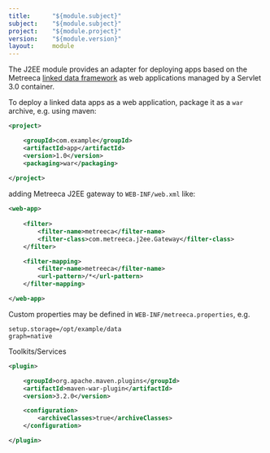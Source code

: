 ```yaml
---
title:      "${module.subject}"
subject:    "${module.subject}"
project:    "${module.project}"
version:    "${module.version}"
layout:     module
---
```


The J2EE module provides an adapter for deploying apps based on the Metreeca [linked data framework](/modules/com.metreeca:link/${module.version}/) as web 
applications managed by a Servlet 3.0 container.

To deploy a linked data apps as a web application, package it as a `war` archive, e.g. using maven:

```xml
<project>

	<groupId>com.example</groupId>
	<artifactId>app</artifactId>
	<version>1.0</version>
	<packaging>war</packaging>
	
</project>
```

adding Metreeca J2EE gateway to `WEB-INF/web.xml` like:

```xml
<web-app>
    
	<filter>
		<filter-name>metreeca</filter-name>
		<filter-class>com.metreeca.j2ee.Gateway</filter-class>
	</filter>

	<filter-mapping>
		<filter-name>metreeca</filter-name>
		<url-pattern>/*</url-pattern>
	</filter-mapping>

</web-app>
```

Custom properties may be defined in `WEB-INF/metreeca.properties`, e.g.

```properties
setup.storage=/opt/example/data
graph=native
```

Toolkits/Services 

```xml
<plugin>

	<groupId>org.apache.maven.plugins</groupId>
	<artifactId>maven-war-plugin</artifactId>
	<version>3.2.0</version>

	<configuration>
		<archiveClasses>true</archiveClasses>
	</configuration>

</plugin>
```


